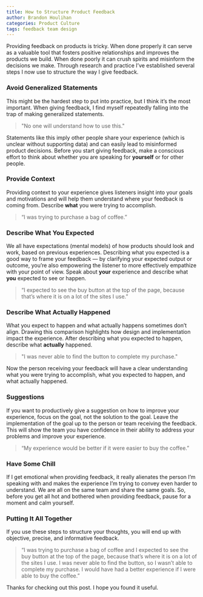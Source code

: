 ```yaml
---
title: How to Structure Product Feedback
author: Brandon Houlihan
categories: Product Culture
tags: feedback team design
---
```


Providing feedback on products is tricky. When done properly it can serve as a valuable tool that fosters positive relationships and improves the products we build. When done poorly it can crush spirits and misinform the decisions we make. Through research and practice I’ve established several steps I now use to structure the way I give feedback. 

### Avoid Generalized Statements
This might be the hardest step to put into practice, but I think it’s the most important. When giving feedback, I find myself repeatedly falling into the trap of making generalized statements.

> "No one will understand how to use this." 

Statements like this imply other people share your experience (which is unclear without supporting data) and can easily lead to misinformed product decisions. Before you start giving feedback, make a conscious effort to think about whether you are speaking for **yourself** or for other people. 

### Provide Context
Providing context to your experience gives listeners insight into your goals and motivations and will help them understand where your feedback is coming from. Describe **what** you were trying to accomplish.

> “I was trying to purchase a bag of coffee.”

### Describe What You Expected
We all have expectations (mental models) of how products should look and work, based on previous experiences. Describing what you expected is a good way to frame your feedback — by clarifying your expected output or outcome, you’re also empowering the listener to more effectively empathize with your point of view. Speak about **your** experience and describe what **you** expected to see or happen.

> “I expected to see the buy button at the top of the page, because that’s where it is on a lot of the sites I use.”

### Describe What Actually Happened
What you expect to happen and what actually happens sometimes don’t align. Drawing this comparison highlights how design and implementation impact the experience. After describing what you expected to happen, describe what **actually** happened. 

>"I was never able to find the button to complete my purchase."

Now the person receiving your feedback will have a clear understanding what you were trying to accomplish, what you expected to happen, and what actually happened. 

### Suggestions 
If you want to productively give a suggestion on how to improve your experience, focus on the goal, not the solution to the goal. Leave the implementation of the goal up to the person or team receiving the feedback. This will show the team you have confidence in their ability to address your problems and improve your experience.

> “My experience would be better if it were easier to buy the coffee.”  

### Have Some Chill
If I get emotional when providing feedback, it really alienates the person I’m speaking with and makes the experience I’m trying to convey even harder to understand. We are all on the same team and share the same goals. So, before you get all hot and bothered when providing feedback, pause for a moment and calm yourself.

### Putting It All Together
If you use these steps to structure your thoughts, you will end up with objective, precise, and informative feedback. 

>“I was trying to purchase a bag of coffee and I expected to see the buy button at the top of the page, because that’s where it is on a lot of the sites I use. I was never able to find the button, so I wasn’t able to complete my purchase. I would have had a better experience if I were able to buy the coffee.”

Thanks for checking out this post. I hope you found it useful.